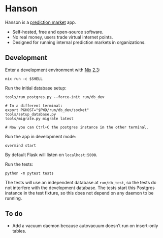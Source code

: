 # Hanson

Hanson is a [prediction market][prediction-market] app.

 * Self-hosted, free and open-source software.
 * No real money, users trade virtual internet points.
 * Designed for running internal prediction markets in organizations.

## Development

Enter a development environment with [Nix][nix] [2.3][nix-2.3]:

    nix run -c $SHELL

Run the initial database setup:

    tools/run_postgres.py --force-init run/db_dev

    # In a different terminal:
    export PGHOST="$PWD/run/db_dev/socket"
    tools/setup_database.py
    tools/migrate.py migrate latest

    # Now you can Ctrl+C the postgres instance in the other terminal.

Run the app in development mode:

    overmind start

By default Flask will listen on `localhost:5000`.

Run the tests:

    python -m pytest tests

The tests will use an independent database at `run/db_test`, so the tests do not
interfere with the development database. The tests start this Postgres instance
in the test fixture, so this does not depend on any daemon to be running.

[prediction-market]: https://en.wikipedia.org/wiki/Prediction_market
[nix]:               https://nixos.org/
[nix-2.3]:           https://releases.nixos.org/?prefix=nix/nix-2.3/

## To do

 * Add a vacuum daemon because autovacuum doesn’t run on insert-only tables.
